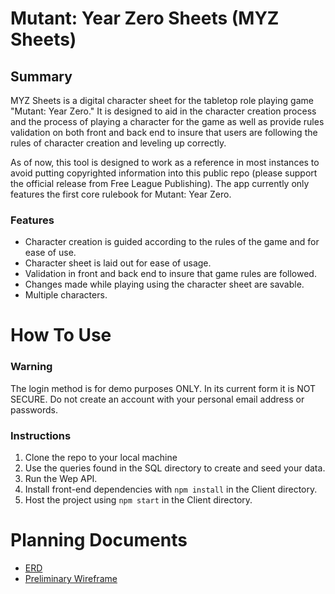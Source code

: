 # Mutant: Year Zero Sheets (MYZ Sheets)
## Summary
MYZ Sheets is a digital character sheet for the tabletop role playing game "Mutant: Year Zero." It is designed to aid in the character creation process 
and the process of playing a character for the game as well as provide rules validation on both front and back end to insure that users are following the
rules of character creation and leveling up correctly.

As of now, this tool is designed to work as a reference in most instances to avoid putting copyrighted
information into this public repo (please support the official release from Free League Publishing).
The app currently only features the first core rulebook for Mutant: Year Zero.

### Features
* Character creation is guided according to the rules of the game and for ease of use.
* Character sheet is laid out for ease of usage.
* Validation in front and back end to insure that game rules are followed.
* Changes made while playing using the character sheet are savable.
* Multiple characters.


# How To Use
### Warning
The login method is for demo purposes ONLY. In its current form it is NOT SECURE. Do not create an account with your personal email address or passwords.

### Instructions
1. Clone the repo to your local machine
2. Use the queries found in the SQL directory to create and seed your data.
3. Run the Wep API.
4. Install front-end dependencies with `npm install` in the Client directory.
5. Host the project using `npm start` in the Client directory.

# Planning Documents
* [ERD](https://dbdiagram.io/d/6261657e1072ae0b6ac5b827)
* [Preliminary Wireframe](https://miro.com/app/board/uXjVO6zbtJ0=/?share_link_id=717836525222)
